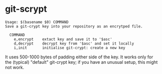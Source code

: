 # git-scrypt
```
Usage: $(basename $0) COMMAND
Save a git-crypt key into your repository as an encrytped file.

  COMMAND
    e,encrypt    extact key and save it to '$asc'
    d,decrypt    decrypt key from '$asc' and set it locally
    i,init       initialise git-crypt: create a new key
```

It uses 500-1000 bytes of padding either side of the key. It works only for the (typical) "default" git-crypt key; if you have an unusual setup, this might not work.
